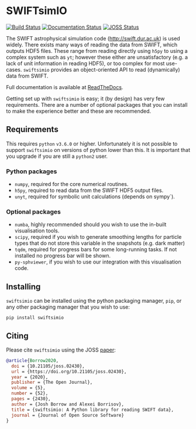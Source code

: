 SWIFTsimIO
==========

[![Build Status](https://travis-ci.com/SWIFTSIM/swiftsimio.svg?branch=master)](https://travis-ci.com/SWIFTSIM/swiftsimio)
[![Documentation Status](https://readthedocs.org/projects/swiftsimio/badge/?version=latest)](https://swiftsimio.readthedocs.io/en/latest/?badge=latest)
[![JOSS Status](https://joss.theoj.org/papers/e85c85f49b99389d98f9b6d81f090331/status.svg)](https://joss.theoj.org/papers/e85c85f49b99389d98f9b6d81f090331)


The SWIFT astrophysical simulation code (http://swift.dur.ac.uk) is used
widely. There exists many ways of reading the data from SWIFT, which outputs
HDF5 files. These range from reading directly using `h5py` to using a complex
system such as `yt`; however these either are unsatisfactory (e.g. a lack of
unit information in reading HDF5), or too complex for most use-cases. 
`swiftsimio` provides an object-oriented API to read (dynamically) data
from SWIFT.

Full documentation is available at [ReadTheDocs](http://swiftsimio.readthedocs.org).

Getting set up with `swiftsimio` is easy; it (by design) has very few
requirements. There are a number of optional packages that you can install
to make the experience better and these are recommended.


Requirements
------------

This requires `python` `v3.6.0` or higher. Unfortunately it is not
possible to support `swiftsimio` on versions of python lower than this.
It is important that you upgrade if you are still a `python2` user.

### Python packages


+ `numpy`, required for the core numerical routines.
+ `h5py`, required to read data from the SWIFT HDF5 output files.
+ `unyt`, required for symbolic unit calculations (depends on sympy`).

### Optional packages


+ `numba`, highly recommended should you wish to use the in-built visualisation
  tools.
+ `scipy`, required if you wish to generate smoothing lengths for particle types
  that do not store this variable in the snapshots (e.g. dark matter)
+ `tqdm`, required for progress bars for some long-running tasks. If not installed
  no progress bar will be shown.
+ `py-sphviewer`, if you wish to use our integration with this visualisation
  code.


Installing
----------

`swiftsimio` can be installed using the python packaging manager, `pip`,
or any other packaging manager that you wish to use:

`pip install swiftsimio`


Citing
------

Please cite `swiftsimio` using the JOSS [paper](https://joss.theoj.org/papers/10.21105/joss.02430):

```bibtex
@article{Borrow2020,
  doi = {10.21105/joss.02430},
  url = {https://doi.org/10.21105/joss.02430},
  year = {2020},
  publisher = {The Open Journal},
  volume = {5},
  number = {52},
  pages = {2430},
  author = {Josh Borrow and Alexei Borrisov},
  title = {swiftsimio: A Python library for reading SWIFT data},
  journal = {Journal of Open Source Software}
}
```

